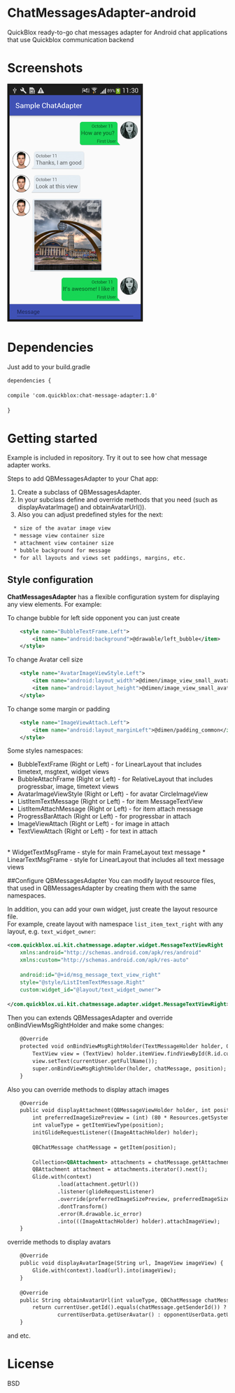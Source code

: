 # ChatMessagesAdapter-android
QuickBlox ready-to-go chat messages adapter for Android chat applications that use Quickblox communication backend

# Screenshots

<img src="screenshots/screenshot1.png" border="5" alt="Chat Message Adapter" width="300">

# Dependencies
Just add to your build.gradle
```xml
dependencies {

compile 'com.quickblox:chat-message-adapter:1.0'

}
```
# Getting started
Example is included in repository. Try it out to see how chat message adapter works.

Steps to add QBMessagesAdapter to your Chat app:

1. Create a subclass of QBMessagesAdapter.
2. In your subclass define and override methods that you need (such as displayAvatarImage() and obtainAvatarUrl()).
3. Also you can adjust predefined styles for the next:
```xml
  * size of the avatar image view
  * message view container size
  * attachment view container size
  * bubble background for message
  * for all layouts and views set paddings, margins, etc.
```
## Style configuration
  
**ChatMessagesAdapter** has a flexible configuration system for displaying any view elements. For example:

To change bubble for left side opponent you can just create
```xml
    <style name="BubbleTextFrame.Left">
        <item name="android:background">@drawable/left_bubble</item>
    </style>
```
To change Avatar cell size
```xml
    <style name="AvatarImageViewStyle.Left">
        <item name="android:layout_width">@dimen/image_view_small_avatar_layout_width</item>
        <item name="android:layout_height">@dimen/image_view_small_avatar_layout_width</item>        
    </style>
```
To change some margin or padding
```xml
    <style name="ImageViewAttach.Left">
        <item name="android:layout_marginLeft">@dimen/padding_common</item>
    </style>
```

Some styles namespaces:
 * BubbleTextFrame (Right or Left) - for LinearLayout that includes timetext, msgtext, widget views
 * BubbleAttachFrame (Right or Left) - for RelativeLayout that includes progressbar, image, timetext views
 * AvatarImageViewStyle (Right or Left) - for avatar CircleImageView
 * ListItemTextMessage (Right or Left) - for item MessageTextView
 * ListItemAttachMessage (Right or Left) - for item attach message
 * ProgressBarAttach (Right or Left) - for progressbar in attach
 * ImageViewAttach (Right or Left) - for image in attach
 * TextViewAttach (Right or Left) - for text in attach<br />
 <br />
 * WidgetTextMsgFrame - style for main FrameLayout text message
 * LinearTextMsgFrame - style for LinearLayout that includes all text message views
 
##Configure QBMessagesAdapter
You can modify layout resource files, that used in QBMessagesAdapter by creating them with the same namespaces.

In addition, you can add your own widget, just create the layout resource file.  
For example, create layout with namespace `list_item_text_right` with any layout, e.g. `text_widget_owner`:
```xml
<com.quickblox.ui.kit.chatmessage.adapter.widget.MessageTextViewRight
    xmlns:android="http://schemas.android.com/apk/res/android"
    xmlns:custom="http://schemas.android.com/apk/res-auto"

    android:id="@+id/msg_message_text_view_right"
    style="@style/ListItemTextMessage.Right"
    custom:widget_id="@layout/text_widget_owner">

</com.quickblox.ui.kit.chatmessage.adapter.widget.MessageTextViewRight>
```
Then you can extends QBMessagesAdapter and override onBindViewMsgRightHolder and make some changes:
```xml
    @Override
    protected void onBindViewMsgRightHolder(TextMessageHolder holder, QBChatMessage chatMessage, int position) {
        TextView view = (TextView) holder.itemView.findViewById(R.id.custom_text_view);
        view.setText(currentUser.getFullName());
        super.onBindViewMsgRightHolder(holder, chatMessage, position);
    }
```
Also you can override methods to display attach images
```xml
    @Override
    public void displayAttachment(QBMessageViewHolder holder, int position) {
        int preferredImageSizePreview = (int) (80 * Resources.getSystem().getDisplayMetrics().density);
        int valueType = getItemViewType(position);
        initGlideRequestListener((ImageAttachHolder) holder);

        QBChatMessage chatMessage = getItem(position);

        Collection<QBAttachment> attachments = chatMessage.getAttachments();
        QBAttachment attachment = attachments.iterator().next();
        Glide.with(context)
                .load(attachment.getUrl())
                .listener(glideRequestListener)
                .override(preferredImageSizePreview, preferredImageSizePreview)
                .dontTransform()
                .error(R.drawable.ic_error)
                .into(((ImageAttachHolder) holder).attachImageView);
    }
```
override methods to display avatars
```xml
    @Override
    public void displayAvatarImage(String url, ImageView imageView) {
        Glide.with(context).load(url).into(imageView);
    }

    @Override
    public String obtainAvatarUrl(int valueType, QBChatMessage chatMessage) {
        return currentUser.getId().equals(chatMessage.getSenderId()) ?
                currentUserData.getUserAvatar() : opponentUserData.getUserAvatar();
    }
```
and etc.
# License
BSD
  

